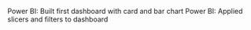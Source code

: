 Power BI: Built first dashboard with card and bar chart
Power BI: Applied slicers and filters to dashboard
